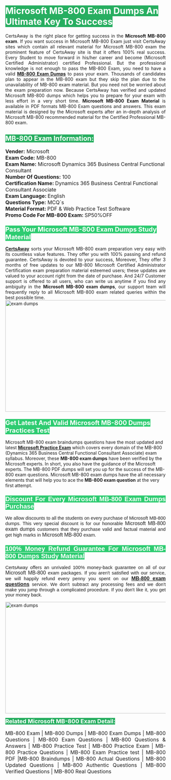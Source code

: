 <h1><span style="color:#ffffff"><strong><span style="background-color:#27ae60">Microsoft MB-800 Exam Dumps An Ultimate Key To Success</span></strong></span></h1> <div style="text-align:justify">CertsAway is the right place for getting success in the <strong>Microsoft MB-800 exam</strong>. If you want success in Microsoft MB-800 Exam just visit CertsAway sites which contain all relevant material for Microsoft MB-800 exam the prominent feature of CertsAway site is that it offers 100% real success. Every Student to move forward in his/her career and become (Microsoft Certified Administrator) certified Professional. But the professional knowledge is not enough to pass the MB-800 Exam, you need to have a valid <a href="https://www.certsaway.com/microsoft/mb-800-exam-dumps"><strong>MB-800 Exam Dumps</strong></a> to pass your exam. Thousands of candidates plan to appear in the MB-800 exam but they skip the plan due to the unavailability of MB-800 exam material. But you need not be worried about the exam preparation now. Because CertsAway has verified and updated Microsoft MB-800 dumps which helps you to prepare for your exam with less effort in a very short time. <strong>Microsoft MB-800 Exam Material</strong> is available in PDF formats MB-800 Exam questions and answers. This exam material is designed by the Microsoft experts after an in-depth analysis of Microsoft MB-800 recommended material for the Certified Professional MB-800 exam.</div> <h2 style="text-align:justify"><span style="color:#ffffff"><span style="background-color:#27ae60">MB-800 Exam Information:</span></span></h2> <p><span style="font-size:16px"><strong>Vender:</strong> Microsoft<br /> <strong>Exam Code:</strong> MB-800<br /> <strong>Exam Name:</strong> Microsoft Dynamics 365 Business Central Functional Consultant<br /> <strong>Number Of Questions:</strong> 100<br /> <strong>Certification Name: </strong>Dynamics 365 Business Central Functional Consultant Associate<br /> <strong>Exam Language: </strong>English<br /> <strong>Questions Type:</strong> MCQ`s<br /> <strong>Material Format: </strong>PDF & Web Practice Test Software<br /> <strong>Promo Code For MB-800 Exam: </strong>SP50%OFF</span></p> <h3><span style="font-size:20px"><span style="color:#ffffff"><strong><span style="background-color:#2ecc71">Pass Your Microsoft MB-800 Exam Dumps Study Material</span></strong></span></span></h3> <div style="text-align:justify"><a href=" https://www.certsaway.com/"><strong>CertsAway</strong></a> sorts your Microsoft MB-800 exam preparation very easy with its countless value features. They offer you with 100% passing and refund guarantee. CertsAway is devoted to your success, Moreover, They offer 3 months of free updates to our MB-800 Microsoft Certified Administrator Certification exam preparation material esteemed users; these updates are valued to your account right from the date of purchase. And 24/7 Customer support is offered to all users, who can write us anytime if you find any ambiguity in the <strong>Microsoft MB-800 exam dumps</strong>, our support team will frequently reply to all Microsoft MB-800 exam related queries within the best possible time.</div> <div style="text-align:justify"> </div> <div style="text-align:justify"><a href="https://www.certsaway.com/microsoft/mb-800-exam-dumps" rel="no-follow"><img alt="exam dumps" src="https://www.certcollections.com/uploads/content/certsaway.png" style="height:350px; width:750px" /></a></div> <h3><span style="font-size:20px"><span style="color:#ffffff"><strong><span style="background-color:#2ecc71">Get Latest And Valid Microsoft MB-800 Dumps Practices Test</span></strong></span></span></h3> <p>Microsoft MB-800 exam braindumps questions have the most updated and latest <a href="https://www.certsaway.com/microsoft-questions"><strong>Microsoft Practice Exam</strong></a> which covers every domain of the MB-800 (Dynamics 365 Business Central Functional Consultant Associate) exam syllabus. Moreover, these <strong>MB-800 exam dumps</strong> have been verified by the Microsoft experts. In short, you also have the guidance of the Microsoft experts. The MB-800 PDF dumps will set you up for the success of the MB-800 exam questions. Microsoft MB-800 exam dumps have the all necessary elements that will help you to ace the <strong>MB-800 exam question</strong> at the very first attempt.</p> <h3 style="text-align:justify"><span style="font-size:20px"><span style="color:#ffffff"><strong><span style="font-family:Calibri,sans-serif"><span style="background-color:#2ecc71">Discount For Every </span><span style="background-color:#2ecc71">Microsoft MB-800 Exam</span><span style="background-color:#2ecc71"> Dumps Purchase</span></span></strong></span></span></h3> <div style="text-align:justify"> <p><span style="font-size:11pt"><span style="font-family:Calibri,sans-serif">We allow discounts to all the students on every purchase of Microsoft MB-800 dumps. This very special discount is for our honorable <span style="font-size:12.0pt"><span style="background-color:white">Microsoft MB-800 exam dumps </span></span>customers that they purchase valid and factual material and get high marks in <span style="font-size:12.0pt"><span style="background-color:white">Microsoft MB-800 </span></span>exam. </span></span></p> <h3><span style="font-size:20px"><span style="color:#ffffff"><strong><span style="font-family:Calibri,sans-serif"><span style="background-color:#2ecc71">100% Money Refund Guarantee For </span><span style="background-color:#2ecc71">Microsoft MB-800 Dumps Study Material</span></span></strong></span></span></h3> <p><span style="font-size:11pt"><span style="font-family:Calibri,sans-serif">CertsAway offers an unrivaled 100% money-back guarantee on all of our <span style="font-size:12.0pt"><span style="background-color:white">Microsoft MB-800 </span></span>exam packages. If you aren't satisfied with our service, we will happily refund every penny you spent on our <span style="font-size:12.0pt"><span style="background-color:white"><a href="https://www.certsaway.com/microsoft/mb-800-exam-dumps"><strong>MB-800 exam questions</strong></a> </span></span>service. We don't subtract any processing fees and we don't make you jump through a complicated procedure. If you don't like it, you get your money back.</span></span></p> <p><a href="https://www.certsaway.com/microsoft/mb-800-exam-dumps" rel="no-follow"><img alt="exam dumps" src="https://www.certcollections.com/uploads/content/certsaway_(2)2.png" style="height:350px; width:750px" /></a></p> <p><span style="color:#ffffff"><strong><span style="font-size:18px"><span style="background-color:#27ae60">Related Microsoft MB-800 Exam Detail:</span></span></strong></span><br /> <br /> <span style="font-size:16px">MB-800 Exam | MB-800 Dumps | MB-800 Exam Dumps | MB-800 Questions | MB-800 Exam Questions | MB-800 Questions & Answers | MB-800 Practice Test | MB-800 Practice Exam | MB-800 Practice Questions | MB-800 Exam Practice test | MB-800 PDF |MB-800 Braindumps | MB-800 Actual Questions | MB-800 Updated Questions | MB-800 Authentic Questions | MB-800 Verified Questions | MB-800 Real Questions</span></p> </div>
